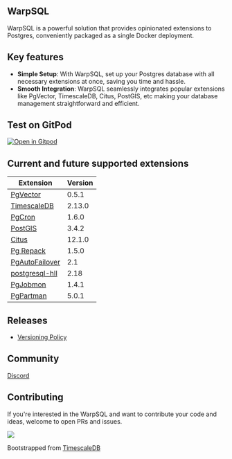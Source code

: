 ## WarpSQL
WarpSQL is a powerful solution that provides opinionated extensions to Postgres, conveniently packaged as a single Docker deployment.


## Key features
- **Simple Setup**: With WarpSQL, set up your Postgres database with all necessary extensions at once, saving you time and hassle.
- **Smooth Integration**: WarpSQL seamlessly integrates popular extensions like PgVector, TimescaleDB, Citus, PostGIS, etc making your database management straightforward and efficient.

## Test on GitPod
[![Open in Gitpod](https://gitpod.io/button/open-in-gitpod.svg)](https://gitpod.io/#https://github.com/ChakshuGautam/postgres-tsdb-vector-docker)

## Current and future supported extensions


| Extension          | Version     |
|--------------------|-------------|
| [PgVector](https://github.com/pgvector/pgvector)       | 0.5.1        |
| [TimescaleDB](https://github.com/timescale/timescaledb) | 2.13.0      |
| [PgCron](https://github.com/citusdata/pg_cron)         | 1.6.0      |
| [PostGIS](https://postgis.net)                         | 3.4.2       |
| [Citus](https://www.citusdata.com/)                    | 12.1.0      |
| [Pg Repack](https://github.com/reorg/pg_repack)        | 1.5.0       |
| [PgAutoFailover](https://github.com/hapostgres/pg_auto_failover) | 2.1 |
| [postgresql-hll](https://github.com/citusdata/postgresql-hll) | 2.18    |
| [PgJobmon](https://github.com/omniti-labs/pg_jobmon)   | 1.4.1       |
| [PgPartman](https://github.com/pgpartman/pg_partman)   | 5.0.1       |

## Releases
- [Versioning Policy](./docs/version-policy.md)


## Community
[Discord](https://bit.ly/C4GTCommunityChannel)

## Contributing
If you're interested in
the WarpSQL and want to contribute your code and ideas, welcome to open PRs and issues.

<a href="https://github.com/Samagra-Development/WarpSQL/graphs/contributors">
  <img src="https://contrib.rocks/image?repo=Samagra-Development/WarpSQL" />
</a>


Bootstrapped from [TimescaleDB](https://github.com/timescale/timescaledb-docker)

